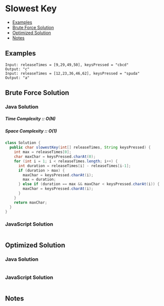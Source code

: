 # Slowest Key
* [Examples](#example)
* [Brute Force Solution](#bruteforce)
* [Optimized Solution](#optimized)
* [Notes](#notes)

<a id="example"></a>
## Examples
```
Input: releaseTimes = [9,29,49,50], keysPressed = "cbcd"
Output: "c"
Input: releaseTimes = [12,23,36,46,62], keysPressed = "spuda"
Output: "a"
```
<a id="bruteforce"></a>
## Brute Force Solution
### Java Solution
##### Time Complexity :: O(N)
##### Space Complexity :: O(1)
```java
class Solution {
  public char slowestKey(int[] releaseTimes, String keysPressed) {
    int max = releaseTimes[0];
    char maxChar = keysPressed.charAt(0);
    for (int i = 1; i < releaseTimes.length; i++) {
      int duration = releaseTimes[i] - releaseTimes[i-1];
      if (duration > max) {
        maxChar = keysPressed.charAt(i);
        max = duration;
      } else if (duration == max && maxChar < keysPressed.charAt(i)) {
        maxChar = keysPressed.charAt(i);
      }
    }
    return maxChar;
  }
}
```
### JavaScript Solution
```javascript

```
<a id="optimized"></a>
## Optimized Solution
### Java Solution
```java

```
### JavaScript Solution
```javascript

```
<a id="notes"></a>
## Notes
